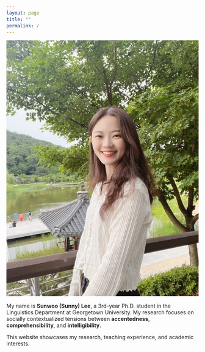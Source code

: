 ```yaml
---
layout: page
title: ""
permalink: /
---
```


<div class="hero">
  <div class="hero__img">
    <img src="IMG_6974.jpeg" alt="Profile">
  </div>
  <div class="hero__text">
    <p>
      My name is <strong>Sunwoo (Sunny) Lee</strong>, a 3rd-year Ph.D. student in the Linguistics Department at Georgetown University. My research focuses on socially contextualized tensions between <strong>accentedness</strong>, <strong>comprehensibility</strong>, and <strong>intelligibility</strong>.
    </p>
    <p>
      This website showcases my research, teaching experience, and academic interests.
    </p>
  </div>
</div>
